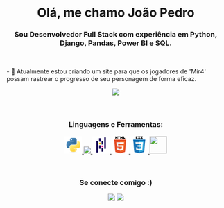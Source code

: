 <h1 align="center">Olá, me chamo João Pedro</h1>
<h3 align="center">Sou Desenvolvedor Full Stack com experiência em Python, Django, Pandas, Power BI e SQL.</h3><br />

<p>- 🤔 Atualmente estou criando um site para que os jogadores de 'Mir4' possam rastrear o progresso de seu personagem de forma eficaz.</p>

<p align="center"><img src="https://user-images.githubusercontent.com/36015340/226484508-27a370dd-1caf-4051-96e6-acbb587a834d.png"></p>

<br />

<h3 align="center">Linguagens e Ferramentas:</h3>
<p align="center"> <a href="https://www.python.org" target="_blank" rel="noreferrer"> <img src="https://raw.githubusercontent.com/devicons/devicon/master/icons/python/python-original.svg" alt="python" width="40" height="40"/> </a> <a href="https://www.djangoproject.com/"> <img src="https://icongr.am/devicon/django-original.svg?size=40&color=currentColor"/> </a> <a href="https://pandas.pydata.org/" target="_blank" rel="noreferrer"> <img src="https://raw.githubusercontent.com/devicons/devicon/2ae2a900d2f041da66e950e4d48052658d850630/icons/pandas/pandas-original.svg" alt="pandas" width="40" height="40"/> <a href="https://www.w3schools.com/html/html_intro.asp"> <img src="https://raw.githubusercontent.com/devicons/devicon/master/icons/html5/html5-original-wordmark.svg" alt="html5" width="40" height="40"/> </a> </a> <a href="https://www.w3schools.com/css/" target="_blank" rel="noreferrer"> <img src="https://raw.githubusercontent.com/devicons/devicon/master/icons/css3/css3-original-wordmark.svg" alt="css3" width="40" height="40"/> </a> <a href="https://www.postgresql.org/"> <img src="https://cdn.jsdelivr.net/gh/devicons/devicon/icons/postgresql/postgresql-original-wordmark.svg" width="40" height="40"/> </a> </p>
<br />

 <h3 align="center">Se conecte comigo :)</h3>

<p align="center">
<a href = "mailto:oonoreti@gmail.com"><img src="https://img.shields.io/badge/Gmail-D14836?style=for-the-badge&logo=gmail&logoColor=white" target="_blank"></a>
<a href="https://www.linkedin.com/in/jpc-dev" target="_blank"><img src="https://img.shields.io/badge/-LinkedIn-%230077B5?style=for-the-badge&logo=linkedin&logoColor=white" target="_blank"></a>   
</p>
<br />
